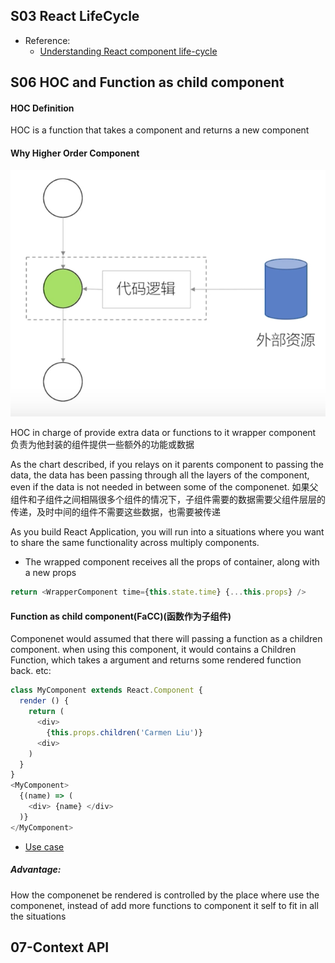 ## S03 React LifeCycle

* Reference:
  * [Understanding React component life-cycle](https://code.likeagirl.io/understanding-react-component-life-cycle-49bf4b8674de)

## S06 HOC and Function as child component


#### HOC Definition
HOC is a function that takes a component and returns a new component

#### Why Higher Order Component

![HOC](./doc/resource/images/HOC.png)

HOC in charge of provide extra data or functions to it wrapper component 负责为他封装的组件提供一些额外的功能或数据

As the chart described, if you relays on it parents component to passing the data, the data has been passing through all the layers of the component, even if the data is not needed in between some of the componenet. 如果父组件和子组件之间相隔很多个组件的情况下，子组件需要的数据需要父组件层层的传递，及时中间的组件不需要这些数据，也需要被传递

As you build React Application, you will run into a situations where you want to share the same functionality across multiply components.

* The wrapped component receives all the props of container, along with a new props
```javascript
return <WrapperComponent time={this.state.time} {...this.props} />
```

#### Function as child component(FaCC)(函数作为子组件)

Componenet would assumed that there will passing a function as a children component. when using this component, it would contains a Children Function, which takes a argument and returns some rendered function back. etc:

```javascript
class MyComponent extends React.Component {
  render () {
    return (
      <div>
        {this.props.children('Carmen Liu')}
      <div>
    )
  }
}
<MyComponent>
  {(name) => (
    <div> {name} </div>
  )}
</MyComponent>
```

* [Use case](./src/c06/AdvancedTabSelector.js)

##### Advantage:
How the componenet be rendered is controlled by the place where use the componenet, instead of add more functions to component it self to fit in all the situations


## 07-Context API

